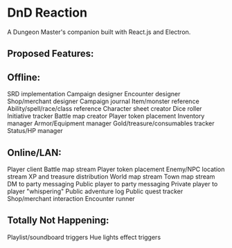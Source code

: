 
# DnD Reaction

A Dungeon Master's companion built with React.js and Electron.

## Proposed Features:

## Offline:
SRD implementation
Campaign designer
Encounter designer
Shop/merchant designer
Campaign journal
Item/monster reference
Ability/spell/race/class reference
Character sheet creator
Dice roller
Initiative tracker
Battle map creator
Player token placement
Inventory manager
Armor/Equipment manager
Gold/treasure/consumables tracker
Status/HP manager

## Online/LAN:
Player client
Battle map stream
Player token placement
Enemy/NPC location stream
XP and treasure distribution
World map stream
Town map stream
DM to party messaging
Public player to party messaging
Private player to player "whispering"
Public adventure log
Public quest tracker
Shop/merchant interaction
Encounter runner


## Totally Not Happening:
Playlist/soundboard triggers
Hue lights effect triggers
